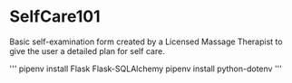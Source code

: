 # SelfCare101
Basic self-examination form created by a Licensed Massage Therapist to give the user a detailed plan for self care. 

'''
pipenv install Flask Flask-SQLAlchemy
pipenv install python-dotenv
'''